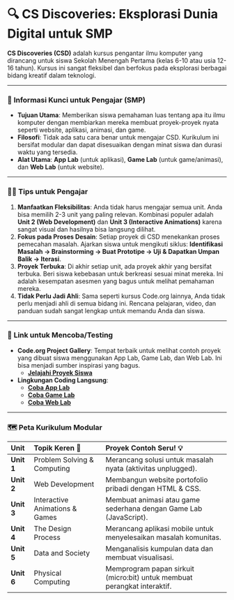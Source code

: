 # 🔍 CS Discoveries: Eksplorasi Dunia Digital untuk SMP

**CS Discoveries (CSD)** adalah kursus pengantar ilmu komputer yang dirancang untuk siswa Sekolah Menengah Pertama (kelas 6-10 atau usia 12-16 tahun). Kursus ini sangat fleksibel dan berfokus pada eksplorasi berbagai bidang kreatif dalam teknologi.

---

### 🎯 **Informasi Kunci untuk Pengajar (SMP)**

- **Tujuan Utama**: Memberikan siswa pemahaman luas tentang apa itu ilmu komputer dengan membiarkan mereka membuat proyek-proyek nyata seperti website, aplikasi, animasi, dan game.
- **Filosofi**: Tidak ada satu cara benar untuk mengajar CSD. Kurikulum ini bersifat modular dan dapat disesuaikan dengan minat siswa dan durasi waktu yang tersedia.
- **Alat Utama**: **App Lab** (untuk aplikasi), **Game Lab** (untuk game/animasi), dan **Web Lab** (untuk website).

---

### 👩‍🏫 **Tips untuk Pengajar**

1.  **Manfaatkan Fleksibilitas**: Anda tidak harus mengajar semua unit. Anda bisa memilih 2-3 unit yang paling relevan. Kombinasi populer adalah **Unit 2 (Web Development)** dan **Unit 3 (Interactive Animations)** karena sangat visual dan hasilnya bisa langsung dilihat.
2.  **Fokus pada Proses Desain**: Setiap proyek di CSD menekankan proses pemecahan masalah. Ajarkan siswa untuk mengikuti siklus: **Identifikasi Masalah -> Brainstorming -> Buat Prototipe -> Uji & Dapatkan Umpan Balik -> Iterasi**.
3.  **Proyek Terbuka**: Di akhir setiap unit, ada proyek akhir yang bersifat terbuka. Beri siswa kebebasan untuk berkreasi sesuai minat mereka. Ini adalah kesempatan asesmen yang bagus untuk melihat pemahaman mereka.
4.  **Tidak Perlu Jadi Ahli**: Sama seperti kursus Code.org lainnya, Anda tidak perlu menjadi ahli di semua bidang ini. Rencana pelajaran, video, dan panduan sudah sangat lengkap untuk memandu Anda dan siswa.

---

### 🧪 **Link untuk Mencoba/Testing**

- **Code.org Project Gallery**: Tempat terbaik untuk melihat contoh proyek yang dibuat siswa menggunakan App Lab, Game Lab, dan Web Lab. Ini bisa menjadi sumber inspirasi yang bagus.
  - [**Jelajahi Proyek Siswa**](https://studio.code.org/projects/)
- **Lingkungan Coding Langsung**:
  - [**Coba App Lab**](https://studio.code.org/projects/applab/new)
  - [**Coba Game Lab**](https://studio.code.org/projects/gamelab/new)
  - [**Coba Web Lab**](https://studio.code.org/projects/weblab/new)

---

### 🗺️ **Peta Kurikulum Modular**

| Unit | Topik Keren 🚀 | Proyek Contoh Seru! 💡 |
| :--- | :--- | :--- |
| **Unit 1** | Problem Solving & Computing | Merancang solusi untuk masalah nyata (aktivitas unplugged). |
| **Unit 2** | Web Development | Membangun website portofolio pribadi dengan HTML & CSS. |
| **Unit 3** | Interactive Animations & Games | Membuat animasi atau game sederhana dengan Game Lab (JavaScript). |
| **Unit 4** | The Design Process | Merancang aplikasi mobile untuk menyelesaikan masalah komunitas. |
| **Unit 5** | Data and Society | Menganalisis kumpulan data dan membuat visualisasi. |
| **Unit 6** | Physical Computing | Memprogram papan sirkuit (micro:bit) untuk membuat perangkat interaktif. |